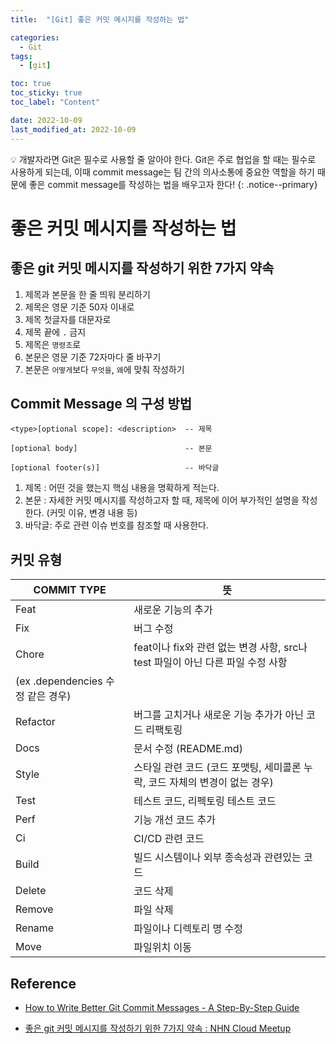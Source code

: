 ```yaml
---
title:  "[Git] 좋은 커밋 메시지를 작성하는 법" 

categories:
  - Git
tags:
  - [git]

toc: true
toc_sticky: true
toc_label: "Content"

date: 2022-10-09
last_modified_at: 2022-10-09
---
```



💡 개발자라면 Git은 필수로 사용할 줄 알아야 한다. Git은 주로 협업을 할 때는 필수로 사용하게 되는데, 이때 commit message는 팀 간의 의사소통에 중요한 역할을 하기 때문에 좋은 commit message를 작성하는 법을 배우고자 한다!
{: .notice--primary}



# 좋은 커밋 메시지를 작성하는 법

## 좋은 git 커밋 메시지를 작성하기 위한 7가지 약속

1. 제목과 본문을 한 줄 띄워 분리하기
2. 제목은 영문 기준 50자 이내로
3. 제목 첫글자를 대문자로
4. 제목 끝에 `.` 금지
5. 제목은 `명령조`로
6. 본문은 영문 기준 72자마다 줄 바꾸기
7. 본문은 `어떻게`보다 `무엇을`, `왜`에 맞춰 작성하기

## Commit Message 의 구성 방법

```
<type>[optional scope]: <description>  -- 제목

[optional body]                        -- 본문

[optional footer(s)]                   -- 바닥글
```

1. 제목 : 어떤 것을 했는지 핵심 내용을 명확하게 적는다. 
2. 본문 : 자세한 커밋 메시지를 작성하고자 할 때, 제목에 이어 부가적인 설명을 작성한다. (커밋 이유, 변경 내용 등)
3. 바닥글: 주로 관련 이슈 번호를 참조할 때 사용한다. 

## 커밋 유형

| COMMIT TYPE | 뜻 |
| --- | --- |
| Feat | 새로운 기능의 추가  |
| Fix | 버그 수정  |
| Chore | feat이나 fix와 관련 없는 변경 사항, src나 test 파일이 아닌 다른 파일 수정 사항 
(ex .dependencies 수정 같은 경우) |
| Refactor | 버그를 고치거나 새로운 기능 추가가 아닌 코드 리팩토링  |
| Docs | 문서 수정 (README.md) |
| Style | 스타일 관련 코드 (코드 포맷팅, 세미콜론 누락, 코드 자체의 변경이 없는 경우) |
| Test | 테스트 코드, 리펙토링 테스트 코드  |
| Perf | 기능 개선 코드 추가  |
| Ci | CI/CD 관련 코드 |
| Build | 빌드 시스템이나 외부 종속성과 관련있는 코드  |
| Delete | 코드 삭제 |
| Remove | 파일 삭제 |
| Rename | 파일이나 디렉토리 명 수정 |
| Move | 파일위치 이동 |




## Reference

- [How to Write Better Git Commit Messages - A Step-By-Step Guide](https://www.freecodecamp.org/news/how-to-write-better-git-commit-messages/)

- [좋은 git 커밋 메시지를 작성하기 위한 7가지 약속 : NHN Cloud Meetup](https://meetup.toast.com/posts/106)